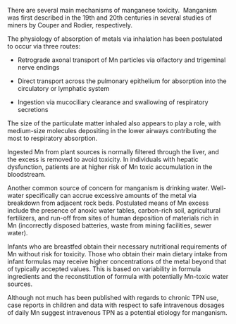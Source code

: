 There are several main mechanisms of manganese toxicity.  Manganism was first described in the 19th and 20th centuries in several studies of miners by Couper and Rodier, respectively.

The physiology of absorption of metals via inhalation has been postulated to occur via three routes:

- Retrograde axonal transport of Mn particles via olfactory and trigeminal nerve endings

- Direct transport across the pulmonary epithelium for absorption into the circulatory or lymphatic system

- Ingestion via mucociliary clearance and swallowing of respiratory secretions

The size of the particulate matter inhaled also appears to play a role, with medium-size molecules depositing in the lower airways contributing the most to respiratory absorption.

Ingested Mn from plant sources is normally filtered through the liver, and the excess is removed to avoid toxicity. In individuals with hepatic dysfunction, patients are at higher risk of Mn toxic accumulation in the bloodstream.

Another common source of concern for manganism is drinking water. Well-water specifically can accrue excessive amounts of the metal via breakdown from adjacent rock beds. Postulated means of Mn excess include the presence of anoxic water tables, carbon-rich soil, agricultural fertilizers, and run-off from sites of human deposition of materials rich in Mn (incorrectly disposed batteries, waste from mining facilities, sewer water).

Infants who are breastfed obtain their necessary nutritional requirements of Mn without risk for toxicity. Those who obtain their main dietary intake from infant formulas may receive higher concentrations of the metal beyond that of typically accepted values. This is based on variability in formula ingredients and the reconstitution of formula with potentially Mn-toxic water sources.

Although not much has been published with regards to chronic TPN use, case reports in children and data with respect to safe intravenous dosages of daily Mn suggest intravenous TPN as a potential etiology for manganism.